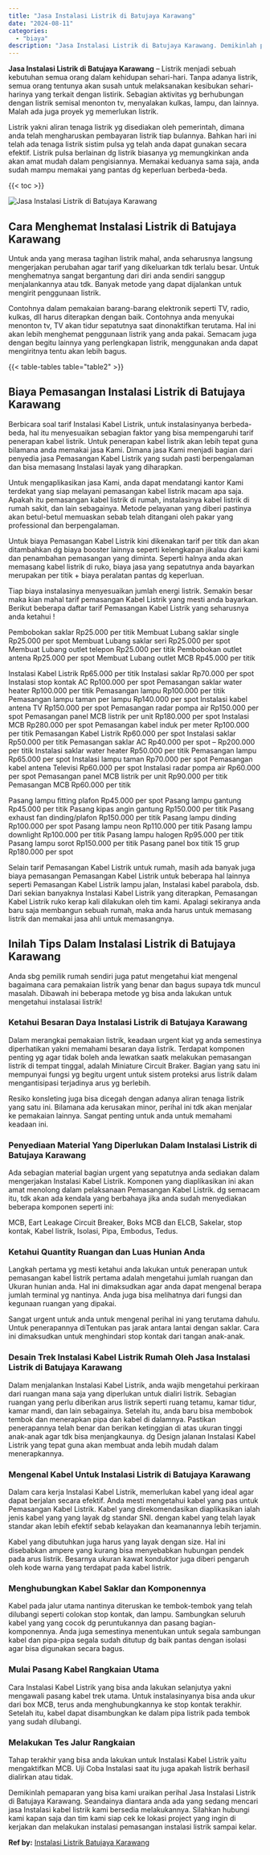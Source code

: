 ```yaml
---
title: "Jasa Instalasi Listrik di Batujaya Karawang"
date: "2024-08-11"
categories: 
  - "biaya"
description: "Jasa Instalasi Listrik di Batujaya Karawang. Demikinlah pemaparan yang bisa kami uraikan perihal Jasa Instalasi Listrik di Batujaya Karawang. Seandainya dian..."
---
```


**Jasa Instalasi Listrik di Batujaya Karawang** – Listrik menjadi sebuah kebutuhan semua orang dalam kehidupan sehari-hari. Tanpa adanya listrik, semua orang tentunya akan susah untuk melaksanakan kesibukan sehari-harinya yang terkait dengan listirik. Sebagian aktivitas yg berhubungan dengan listrik semisal menonton tv, menyalakan kulkas, lampu, dan lainnya. Malah ada juga proyek yg memerlukan listrik.

Listrik yakni aliran tenaga listrik yg disediakan oleh pemerintah, dimana anda telah mengharuskan pembayaran listrik tiap bulannya. Bahkan hari ini telah ada tenaga listrik sistim pulsa yg telah anda dapat gunakan secara efektif. Listrik pulsa berlainan dg listrik biasanya yg memungkinkan anda akan amat mudah dalam pengisiannya. Memakai keduanya sama saja, anda sudah mampu memakai yang pantas dg keperluan berbeda-beda.

{{< toc >}}

![Jasa Instalasi Listrik di Batujaya Karawang](/images/instalasi-listrik-murah02.png)

## Cara Menghemat Instalasi Listrik di Batujaya Karawang

Untuk anda yang merasa tagihan listrik mahal, anda seharusnya langsung mengerjakan perubahan agar tarif yang dikeluarkan tdk terlalu besar. Untuk menghematnya sangat bergantung dari diri anda sendiri sanggup menjalankannya atau tdk. Banyak metode yang dapat dijalankan untuk mengirit penggunaan listrik.

Contohnya dalam pemakaian barang-barang elektronik seperti TV, radio, kulkas, dll harus diterapkan dengan baik. Contohnya anda menyukai menonton tv, TV akan tidur sepatutnya saat dinonaktifkan terutama. Hal ini akan lebih menghemat penggunaan listrik yang anda pakai. Semacam juga dengan begitu lainnya yang perlengkapan listrik, menggunakan anda dapat mengiritnya tentu akan lebih bagus.

{{< table-tables table="table2" >}}

## Biaya Pemasangan Instalasi Listrik di Batujaya Karawang

Berbicara soal tarif Instalasi Kabel Listrik, untuk instalasinyanya berbeda-beda, hal itu menyesuaikan sebagian faktor yang bisa mempengaruhi tarif penerapan kabel listrik. Untuk penerapan kabel listrik akan lebih tepat guna bilamana anda memakai jasa Kami. Dimana jasa Kami menjadi bagian dari penyedia jasa Pemasangan Kabel Listrik yang sudah pasti berpengalaman dan bisa memasang Instalasi layak yang diharapkan.

Untuk mengaplikasikan jasa Kami, anda dapat mendatangi kantor Kami terdekat yang siap melayani pemasangan kabel listrik macam apa saja. Apakah itu pemasangan kabel listrik di rumah, instalasinya kabel listrik di rumah sakit, dan lain sebagainya. Metode pelayanan yang diberi pastinya akan betul-betul memuaskan sebab telah ditangani oleh pakar yang professional dan berpengalaman.

Untuk biaya Pemasangan Kabel Listrik kini dikenakan tarif per titik dan akan ditambahkan dg biaya booster lainnya seperti kelengkapan jikalau dari kami dan penambahan pemasangan yang diminta. Seperti halnya anda akan memasang kabel listrik di ruko, biaya jasa yang sepatutnya anda bayarkan merupakan per titik + biaya peralatan pantas dg keperluan.

Tiap biaya instalasinya menyesuaikan jumlah energi listrik. Semakin besar maka kian mahal tarif pemasangan Kabel Listrik yang mesti anda bayarkan. Berikut beberapa daftar tarif Pemasangan Kabel Listrik yang seharusnya anda ketahui !

Pembobokan saklar Rp25.000 per titik Membuat Lubang saklar single Rp25.000 per spot Membuat Lubang saklar seri Rp25.000 per spot Membuat Lubang outlet telepon Rp25.000 per titik Pembobokan outlet antena Rp25.000 per spot Membuat Lubang outlet MCB Rp45.000 per titik

Instalasi Kabel Listrik Rp65.000 per titik Instalasi saklar Rp70.000 per spot Instalasi stop kontak AC Rp100.000 per spot Pemasangan saklar water heater Rp100.000 per titik Pemasangan lampu Rp100.000 per titik Pemasangan lampu taman per lampu Rp140.000 per spot Instalasi kabel antena TV Rp150.000 per spot Pemasangan radar pompa air Rp150.000 per spot Pemasangan panel MCB listrik per unit Rp180.000 per spot Instalasi MCB Rp280.000 per spot Pemasangan kabel induk per meter Rp100.000 per titik Pemasangan Kabel Listrik Rp60.000 per spot Instalasi saklar Rp50.000 per titik Pemasangan saklar AC Rp40.000 per spot – Rp200.000 per titik Instalasi saklar water heater Rp50.000 per titik Pemasangan lampu Rp65.000 per spot Instalasi lampu taman Rp70.000 per spot Pemasangan kabel antena Televisi Rp60.000 per spot Instalasi radar pompa air Rp60.000 per spot Pemasangan panel MCB listrik per unit Rp90.000 per titik Pemasangan MCB Rp60.000 per titik

Pasang lampu fitting plafon Rp45.000 per spot Pasang lampu gantung Rp45.000 per titik Pasang kipas angin gantung Rp150.000 per titik Pasang exhaust fan dinding/plafon Rp150.000 per titik Pasang lampu dinding Rp100.000 per spot Pasang lampu neon Rp110.000 per titik Pasang lampu downlight Rp100.000 per titik Pasang lampu halogen Rp95.000 per titik Pasang lampu sorot Rp150.000 per titik Pasang panel box titik 15 grup Rp180.000 per spot

Selain tarif Pemasangan Kabel Listrik untuk rumah, masih ada banyak juga biaya pemasangan Pemasangan Kabel Listrik untuk beberapa hal lainnya seperti Pemasangan Kabel Listrik lampu jalan, Instalasi kabel parabola, dsb. Dari sekian banyaknya Instalasi Kabel Listrik yang diterapkan, Pemasangan Kabel Listrik ruko kerap kali dilakukan oleh tim kami. Apalagi sekiranya anda baru saja membangun sebuah rumah, maka anda harus untuk memasang listrik dan memakai jasa ahli untuk memasangnya.

## Inilah Tips Dalam Instalasi Listrik di Batujaya Karawang


Anda sbg pemilik rumah sendiri juga patut mengetahui kiat mengenal bagaimana cara pemakaian listrik yang benar dan bagus supaya tdk muncul masalah. Dibawah ini beberapa metode yg bisa anda lakukan untuk mengetahui instalasai listrik!

### Ketahui Besaran Daya Instalasi Listrik di Batujaya Karawang

Dalam merangkai pemakaian listrik, keadaan urgent kiat yg anda semestinya diperhatikan yakni memahami besaran daya listrik. Terdapat komponen penting yg agar tidak boleh anda lewatkan saatk melakukan pemasangan listrik di tempat tinggal, adalah Miniature Circuit Braker. Bagian yang satu ini mempunyai fungsi yg begitu urgent untuk sistem proteksi arus listrik dalam mengantisipasi terjadinya arus yg berlebih.

Resiko konsleting juga bisa dicegah dengan adanya aliran tenaga listrik yang satu ini. Bilamana ada kerusakan minor, perihal ini tdk akan menjalar ke pemakaian lainnya. Sangat penting untuk anda untuk memahami keadaan ini.

### Penyediaan Material Yang Diperlukan Dalam Instalasi Listrik di Batujaya Karawang

Ada sebagian material bagian urgent yang sepatutnya anda sediakan dalam mengerjakan Instalasi Kabel Listrik. Komponen yang diaplikasikan ini akan amat menolong dalam pelaksanaan Pemasangan Kabel Listrik. dg semacam itu, tdk akan ada kendala yang berbahaya jika anda sudah menyediakan beberapa komponen seperti ini:

MCB, Eart Leakage Circuit Breaker, Boks MCB dan ELCB, Sakelar, stop kontak, Kabel listrik, Isolasi, Pipa, Embodus, Tedus.

### Ketahui Quantity Ruangan dan Luas Hunian Anda

Langkah pertama yg mesti ketahui anda lakukan untuk penerapan untuk pemasangan kabel listrik pertama adalah mengetahui jumlah ruangan dan Ukuran hunian anda. Hal ini dimaksudkan agar anda dapat mengenal berapa jumlah terminal yg nantinya. Anda juga bisa melihatnya dari fungsi dan kegunaan ruangan yang dipakai.

Sangat urgent untuk anda untuk mengenal perihal ini yang terutama dahulu. Untuk penerapannya diTentukan pas jarak antara lantai dengan saklar. Cara ini dimaksudkan untuk menghindari stop kontak dari tangan anak-anak.

### Desain Trek Instalasi Kabel Listrik Rumah Oleh Jasa Instalasi Listrik di Batujaya Karawang

Dalam menjalankan Instalasi Kabel Listrik, anda wajib mengetahui perkiraan dari ruangan mana saja yang diperlukan untuk dialiri listrik. Sebagian ruangan yang perlu diberikan arus listrik seperti ruang tetamu, kamar tidur, kamar mandi, dan lain sebagainya. Setelah itu, anda baru bisa membobok tembok dan menerapkan pipa dan kabel di dalamnya. Pastikan penerapannya telah benar dan berikan ketinggian di atas ukuran tinggi anak-anak agar tdk bisa menjangkaunya. dg Design jalanan Instalasi Kabel Listrik yang tepat guna akan membuat anda lebih mudah dalam menerapkannya.

### Mengenal Kabel Untuk Instalasi Listrik di Batujaya Karawang

Dalam cara kerja Instalasi Kabel Listrik, memerlukan kabel yang ideal agar dapat berjalan secara efektif. Anda mesti mengetahui kabel yang pas untuk Pemasangan Kabel Listrik. Kabel yang direkomendasikan diaplikasikan ialah jenis kabel yang yang layak dg standar SNI. dengan kabel yang telah layak standar akan lebih efektif sebab kelayakan dan keamanannya lebih terjamin.

Kabel yang dibutuhkan juga harus yang layak dengan size. Hal ini disebabkan ampere yang kurang bisa menyebabkan hubungan pendek pada arus listrik. Besarnya ukuran kawat konduktor juga diberi pengaruh oleh kode warna yang terdapat pada kabel listrik.

### Menghubungkan Kabel Saklar dan Komponennya

Kabel pada jalur utama nantinya diteruskan ke tembok-tembok yang telah dilubangi seperti colokan stop kontak, dan lampu. Sambungkan seluruh kabel yang yang cocok dg peruntukannya dan pasang bagian-komponennya. Anda juga semestinya menentukan untuk segala sambungan kabel dan pipa-pipa segala sudah ditutup dg baik pantas dengan isolasi agar bisa digunakan secara bagus.

### Mulai Pasang Kabel Rangkaian Utama

Cara Instalasi Kabel Listrik yang bisa anda lakukan selanjutya yakni mengawali pasang kabel trek utama. Untuk instalasinyanya bisa anda ukur dari box MCB, terus anda menghubungkannya ke stop kontak terakhir. Setelah itu, kabel dapat disambungkan ke dalam pipa listrik pada tembok yang sudah dilubangi.

### Melakukan Tes Jalur Rangkaian

Tahap terakhir yang bisa anda lakukan untuk Instalasi Kabel Listrik yaitu mengaktifkan MCB. Uji Coba Instalasi saat itu juga apakah listrik berhasil dialirkan atau tidak.

Demikinlah pemaparan yang bisa kami uraikan perihal Jasa Instalasi Listrik di Batujaya Karawang. Seandainya diantara anda ada yang sedang mencari jasa Instalasi kabel listrik kami bersedia melakukannya. Silahkan hubungi kami kapan saja dan tim kami siap cek ke lokasi project yang ingin di kerjakan dan melakukan instalasi pemasangan instalasi listrik sampai kelar.

**Ref by:** [Instalasi Listrik Batujaya Karawang](https://id.wikipedia.org/wiki/Instalasi)
